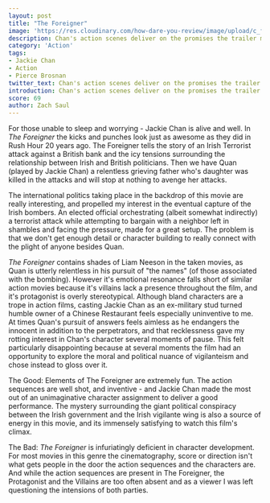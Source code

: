 ```yaml
---
layout: post
title: "The Foreigner"
image: 'https://res.cloudinary.com/how-dare-you-review/image/upload/c_fill,h_399,w_760/v1529129309/foreigner.jpg'
description: Chan's action scenes deliver on the promises the trailer makes - sadly the movie around him didn't.  
category: 'Action'
tags: 
- Jackie Chan
- Action
- Pierce Brosnan
twitter_text: Chan's action scenes deliver on the promises the trailer makes - sadly the movie around him didn't.   
introduction: Chan's action scenes deliver on the promises the trailer makes - sadly the movie around him didn't.
score: 69
author: Zach Saul  
---
```


For those unable to sleep and worrying - Jackie Chan is alive and well. In *The Foreigner* the kicks and punches look just as awesome as they did in Rush Hour 20 years ago. The Foreigner tells the story of an Irish Terrorist attack against a British bank and the icy tensions surrounding the relationship between Irish and British politicians.  Then we have Quan (played by Jackie Chan) a relentless grieving father who's daughter was killed in the attacks and will stop at nothing to avenge her attacks.

The international politics taking place in the backdrop of this movie are really interesting, and propelled my interest in the eventual capture of the Irish bombers. An elected official orchestrating (albeit somewhat indirectly) a terrorist attack while attempting to bargain with a neighbor left in shambles and facing the pressure, made for a great setup. The problem is that we don't get enough detail or character building to really connect with the plight of anyone besides Quan.

*The Foreigner* contains shades of Liam Neeson in the taken movies, as Quan is utterly relentless in his pursuit of "the names" (of those associated with the bombing). However it's emotional resonance falls short of similar action movies because it's villains lack a presence throughout the film, and it's protagonist is overly stereotypical. Although bland characters are a trope in action films, casting Jackie Chan as an ex-military stud turned humble owner of a Chinese Restaurant feels especially uninventive to me. At times Quan's pursuit of answers feels aimless as he endangers the innocent in addition to the perpetrators, and that recklessness gave my rotting interest in Chan's character several moments of pause. This felt particularly disappointing because at several moments the film had an opportunity to explore the moral and political nuance of vigilanteism and chose instead to gloss over it.

The Good: Elements of The Foreigner are extremely fun. The action sequences are well shot, and inventive - and Jackie Chan made the most out of an unimaginative character assignment to deliver a good performance. The mystery surrounding the giant political conspiracy between the Irish government and the Irish vigilante wing is also a source of energy in this movie, and its immensely satisfying to watch this film's climax.

The Bad: *The Foreigner* is infuriatingly deficient in character development. For most movies in this genre the cinematography, score or direction isn't what gets people in the door the action sequences and the characters are. And while the action sequences are present in The Foreigner, the Protagonist and the Villains are too often absent and as a viewer I was left questioning the intensions of both parties.   